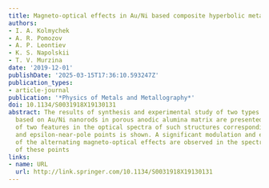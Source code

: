 ```yaml
---
title: Magneto-optical effects in Au/Ni based composite hyperbolic metamaterials
authors:
- I. A. Kolmychek
- A. R. Pomozov
- A. P. Leontiev
- K. S. Napolskii
- T. V. Murzina
date: '2019-12-01'
publishDate: '2025-03-15T17:36:10.593247Z'
publication_types:
- article-journal
publication: '*Physics of Metals and Metallography*'
doi: 10.1134/S0031918X19130131
abstract: The results of synthesis and experimental study of two types of nanocomposites
  based on Au/Ni nanorods in porous anodic alumina matrix are presented. The existence
  of two features in the optical spectra of such structures corresponding epsilon-near-zero
  and epsilon-near-pole points is shown. A significant modulation and enhancement
  of the alternating magneto-optical effects are observed in the spectral vicinity
  of these points
links:
- name: URL
  url: http://link.springer.com/10.1134/S0031918X19130131
---
```

